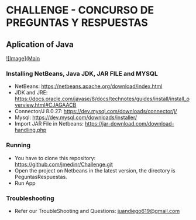 # CHALLENGE - CONCURSO DE PREGUNTAS Y RESPUESTAS

## Aplication of Java

[![Image](Main](https://github.com/jmedinr/Challenge/blob/main/assets/main.JPG)

### Installing NetBeans, Java JDK, JAR FILE and MYSQL
- NetBeans: https://netbeans.apache.org/download/index.html
- JDK and JRE: https://docs.oracle.com/javase/8/docs/technotes/guides/install/install_overview.html#CJAGAACB
- Connector/J 8.0.27: https://dev.mysql.com/downloads/connector/j/
- Mysql: https://dev.mysql.com/downloads/installer/
- Import JAR File in Netbeans: https://jar-download.com/download-handling.php

### Running
- You have to clone this repository: https://github.com/jmedinr/Challenge.git
- Open the project on Netbeans in the latest version, the directory is PeguntasRespuestas.
- Run App

### Troubleshooting
- Refer our TroubleShooting and Questions: juandiego619@gmail.com

